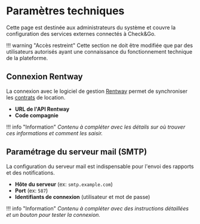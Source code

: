 # Paramètres techniques

Cette page est destinée aux administrateurs du système et couvre la configuration des services externes connectés à Check&Go.

!!! warning "Accès restreint"
    Cette section ne doit être modifiée que par des utilisateurs autorisés ayant une connaissance du fonctionnement technique de la plateforme.

## Connexion Rentway

La connexion avec le logiciel de gestion [Rentway](../lexique.md#rentway) permet de synchroniser les [contrats](../lexique.md#contrat) de location.

- **URL de l'API Rentway**
- **Code compagnie**

!!! info "Information"
    *Contenu à compléter avec les détails sur où trouver ces informations et comment les saisir.*

## Paramétrage du serveur mail (SMTP)

La configuration du serveur mail est indispensable pour l'envoi des rapports et des notifications.

- **Hôte du serveur** (ex: `smtp.example.com`)
- **Port** (ex: `587`)
- **Identifiants de connexion** (utilisateur et mot de passe)

!!! info "Information"
    *Contenu à compléter avec des instructions détaillées et un bouton pour tester la connexion.* 